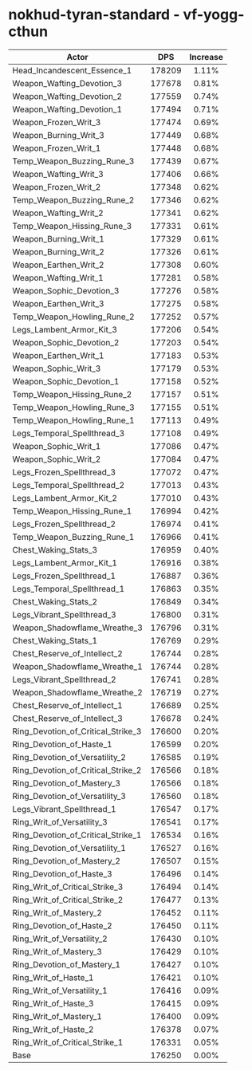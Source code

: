 # nokhud-tyran-standard - vf-yogg-cthun
| Actor | DPS | Increase |
|---|:---:|:---:|
|Head_Incandescent_Essence_1|178209|1.11%|
|Weapon_Wafting_Devotion_3|177678|0.81%|
|Weapon_Wafting_Devotion_2|177559|0.74%|
|Weapon_Wafting_Devotion_1|177494|0.71%|
|Weapon_Frozen_Writ_3|177474|0.69%|
|Weapon_Burning_Writ_3|177449|0.68%|
|Weapon_Frozen_Writ_1|177448|0.68%|
|Temp_Weapon_Buzzing_Rune_3|177439|0.67%|
|Weapon_Wafting_Writ_3|177406|0.66%|
|Weapon_Frozen_Writ_2|177348|0.62%|
|Temp_Weapon_Buzzing_Rune_2|177346|0.62%|
|Weapon_Wafting_Writ_2|177341|0.62%|
|Temp_Weapon_Hissing_Rune_3|177331|0.61%|
|Weapon_Burning_Writ_1|177329|0.61%|
|Weapon_Burning_Writ_2|177326|0.61%|
|Weapon_Earthen_Writ_2|177308|0.60%|
|Weapon_Wafting_Writ_1|177281|0.58%|
|Weapon_Sophic_Devotion_3|177276|0.58%|
|Weapon_Earthen_Writ_3|177275|0.58%|
|Temp_Weapon_Howling_Rune_2|177252|0.57%|
|Legs_Lambent_Armor_Kit_3|177206|0.54%|
|Weapon_Sophic_Devotion_2|177203|0.54%|
|Weapon_Earthen_Writ_1|177183|0.53%|
|Weapon_Sophic_Writ_3|177179|0.53%|
|Weapon_Sophic_Devotion_1|177158|0.52%|
|Temp_Weapon_Hissing_Rune_2|177157|0.51%|
|Temp_Weapon_Howling_Rune_3|177155|0.51%|
|Temp_Weapon_Howling_Rune_1|177113|0.49%|
|Legs_Temporal_Spellthread_3|177108|0.49%|
|Weapon_Sophic_Writ_1|177086|0.47%|
|Weapon_Sophic_Writ_2|177084|0.47%|
|Legs_Frozen_Spellthread_3|177072|0.47%|
|Legs_Temporal_Spellthread_2|177013|0.43%|
|Legs_Lambent_Armor_Kit_2|177010|0.43%|
|Temp_Weapon_Hissing_Rune_1|176994|0.42%|
|Legs_Frozen_Spellthread_2|176974|0.41%|
|Temp_Weapon_Buzzing_Rune_1|176966|0.41%|
|Chest_Waking_Stats_3|176959|0.40%|
|Legs_Lambent_Armor_Kit_1|176916|0.38%|
|Legs_Frozen_Spellthread_1|176887|0.36%|
|Legs_Temporal_Spellthread_1|176863|0.35%|
|Chest_Waking_Stats_2|176849|0.34%|
|Legs_Vibrant_Spellthread_3|176800|0.31%|
|Weapon_Shadowflame_Wreathe_3|176796|0.31%|
|Chest_Waking_Stats_1|176769|0.29%|
|Chest_Reserve_of_Intellect_2|176744|0.28%|
|Weapon_Shadowflame_Wreathe_1|176744|0.28%|
|Legs_Vibrant_Spellthread_2|176741|0.28%|
|Weapon_Shadowflame_Wreathe_2|176719|0.27%|
|Chest_Reserve_of_Intellect_1|176689|0.25%|
|Chest_Reserve_of_Intellect_3|176678|0.24%|
|Ring_Devotion_of_Critical_Strike_3|176600|0.20%|
|Ring_Devotion_of_Haste_1|176599|0.20%|
|Ring_Devotion_of_Versatility_2|176585|0.19%|
|Ring_Devotion_of_Critical_Strike_2|176566|0.18%|
|Ring_Devotion_of_Mastery_3|176566|0.18%|
|Ring_Devotion_of_Versatility_3|176560|0.18%|
|Legs_Vibrant_Spellthread_1|176547|0.17%|
|Ring_Writ_of_Versatility_3|176541|0.17%|
|Ring_Devotion_of_Critical_Strike_1|176534|0.16%|
|Ring_Devotion_of_Versatility_1|176527|0.16%|
|Ring_Devotion_of_Mastery_2|176507|0.15%|
|Ring_Devotion_of_Haste_3|176496|0.14%|
|Ring_Writ_of_Critical_Strike_3|176494|0.14%|
|Ring_Writ_of_Critical_Strike_2|176477|0.13%|
|Ring_Writ_of_Mastery_2|176452|0.11%|
|Ring_Devotion_of_Haste_2|176450|0.11%|
|Ring_Writ_of_Versatility_2|176430|0.10%|
|Ring_Writ_of_Mastery_3|176429|0.10%|
|Ring_Devotion_of_Mastery_1|176427|0.10%|
|Ring_Writ_of_Haste_1|176421|0.10%|
|Ring_Writ_of_Versatility_1|176416|0.09%|
|Ring_Writ_of_Haste_3|176415|0.09%|
|Ring_Writ_of_Mastery_1|176400|0.09%|
|Ring_Writ_of_Haste_2|176378|0.07%|
|Ring_Writ_of_Critical_Strike_1|176331|0.05%|
|Base|176250|0.00%|
